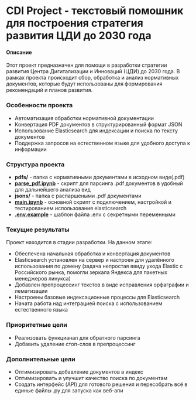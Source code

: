 # CDI Project - текстовый помошник для построения стратегия развития ЦДИ до 2030 года

#### Описание
Этот проект предназначен для помощи в разработки стратегии развития Центра Дигитализации и Инноваций (ЦДИ) до 2030 года. В рамках проекта происходит сбор, обработка и анализ нормативных документов, которые будут использованы для формирования рекомендаций и планов развития.

### Особенности проекта
- Автоматизация обработки нормативной документации
- Конвертация PDF документов в структурированный формат JSON
- Использование Elasticsearch для индексации и поиска по тексту документов
- Поддержка запросов на естественном языке для удобного доступа к информации

### Структура проекта
- <b>pdfs/</b> - папка с нормативными документами в исходном виде(.pdf)
- <b>[parse_pdf.ipynb](https://github.com/GaganovAlexander/CDI-project/blob/main/scripts/parse_pdf.ipynb)</b> - скрипт для парсинга .pdf документов в удобный для дальнейшего анализа вид
- <b>jsons/</b> - папка с распаршеными .pdf документами
- <b>[main.ipynb](https://github.com/GaganovAlexander/CDI-project/blob/main/scripts/main.ipynb)</b> - основной скрипт с подключением, настройкой и тестированием использования elasticsearch
- <b>[.env.example](https://github.com/GaganovAlexander/CDI-project/blob/main/scripts/.env.example)</b> - шаблон файла .env с секретными переменными

### Текущие результаты
Проект находится в стадии разработки. На данном этапе:
- Обеспечена начальная обработка и конвертация документов
- Elasticsearch установлен на сервер и настроен для удалённого использования по домену (задача непростая ввиду ухода Elastic с Российского рынка, помогли зеркала Яндекса для пакетных менеджеров линукса)
- Добавлен препроцессинг текстов в виде исправления орфаграфии и лематизации
- Настроены базовые индексационные процессы для Elasticsearch
- Начата работа над интеграцией поиска с использованием естественного языка

### Приоритетные цели
- Реализовать функцианал для обратного парсинга
- Добавить удаление стоп-слов в препроцессинг

### Дополнительные цели
- Оптимизировать добавление документов в индекс
- Оптимизировать и улучшит качество поиска по документам
- Создать интерфейс (API) для готового решения и пересобрать всё в единые файлы .py для запуска как веб-апи